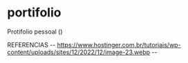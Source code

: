 # portifolio
Protifolio pessoal
()

REFERENCIAS 
-- https://www.hostinger.com.br/tutoriais/wp-content/uploads/sites/12/2022/12/image-23.webp --